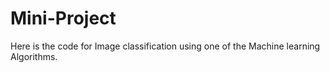 # Mini-Project
Here is the code for Image classification using  one of the Machine learning Algorithms.
